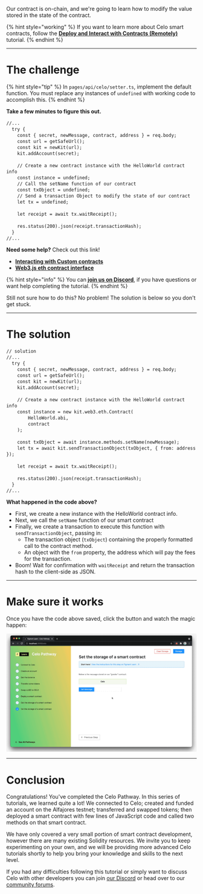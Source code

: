 Our contract is on-chain, and we're going to learn how to modify the value stored in the state of the contract. 

{% hint style="working" %}
If you want to learn more about Celo smart contracts, follow the [**Deploy and Interact with Contracts (Remotely)**](https://learn.figment.io/tutorials/hello-contracts) tutorial.
{% endhint %}

----------------------------------

# The challenge

{% hint style="tip" %}
In `pages/api/celo/setter.ts`, implement the default function. You must replace any instances of `undefined` with working code to accomplish this.
{% endhint %}

**Take a few minutes to figure this out.**

```tsx
//...
  try {
    const { secret, newMessage, contract, address } = req.body;
    const url = getSafeUrl();
    const kit = newKit(url);
    kit.addAccount(secret);

    // Create a new contract instance with the HelloWorld contract info
    const instance = undefined;
    // Call the setName function of our contract
    const txObject = undefined;
    // Send a transaction Object to modify the state of our contract
    let tx = undefined;

    let receipt = await tx.waitReceipt();

    res.status(200).json(receipt.transactionHash);
  }
//...
```

**Need some help?** Check out this link!
* [**Interacting with Custom contracts**](https://docs.celo.org/developer-guide/contractkit/usage#interacting-with-custom-contracts)  
* [**Web3.js eth contract interface**](https://web3js.readthedocs.io/en/v1.4.0/web3-eth-contract.html)  

{% hint style="info" %}
You can [**join us on Discord**](https://discord.gg/fszyM7K), if you have questions or want help completing the tutorial.
{% endhint %}

Still not sure how to do this? No problem! The solution is below so you don't get stuck.

----------------------------------

# The solution

```tsx
// solution
//...
  try {
    const { secret, newMessage, contract, address } = req.body;
    const url = getSafeUrl();
    const kit = newKit(url);
    kit.addAccount(secret);

    // Create a new contract instance with the HelloWorld contract info
    const instance = new kit.web3.eth.Contract(
        HelloWorld.abi, 
        contract
    );

    const txObject = await instance.methods.setName(newMessage);
    let tx = await kit.sendTransactionObject(txObject, { from: address });

    let receipt = await tx.waitReceipt();

    res.status(200).json(receipt.transactionHash);
  }
//...
```

**What happened in the code above?**

* First, we create a new instance with the HelloWorld contract info.
* Next, we call the `setName` function of our smart contract
* Finally, we create a transaction to execute this function with `sendTransactionObject`, passing in:
  * The transaction object (`txObject`) containing the properly formatted call to the contract method.
  * An object with the `from` property, the address which will pay the fees for the transaction.
* Boom! Wait for confirmation with `waitReceipt` and return the transaction hash to the client-side as JSON.

----------------------------------

# Make sure it works

Once you have the code above saved, click the button and watch the magic happen:

![](../../../.gitbook/assets/pathways/celo/celo-setter.gif)

----------------------------------

# Conclusion

Congratulations! You've completed the Celo Pathway. In this series of tutorials, we learned quite a lot! We connected to Celo; created and funded an account on the Alfajores testnet; transferred and swapped tokens; then deployed a smart contract with few lines of JavaScript code and called two methods on that smart contract.

We have only covered a very small portion of smart contract development, however there are many existing Solidity resources. We invite you to keep experimenting on your own, and we will be providing more advanced Celo tutorials shortly to help you bring your knowledge and skills to the next level.

If you had any difficulties following this tutorial or simply want to discuss Celo with other developers you can join [our Discord](https://discord.gg/fszyM7K) or head over to our [community forums](https://community.figment.io).